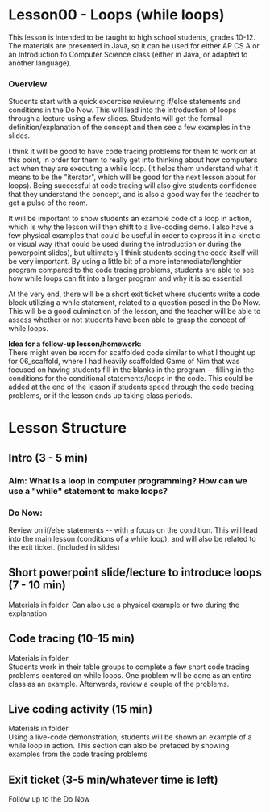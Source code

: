 # Lesson00 - Loops (while loops)
This lesson is intended to be taught to high school students, grades 10-12. The materials are presented in Java, so it can be used for either AP CS A or an Introduction to Computer Science class (either in Java, or adapted to another language). 

### Overview
Students start with a quick excercise reviewing if/else statements and conditions in the Do Now. This will lead into the introduction of loops through a lecture using a few slides. Students will get the formal definition/explanation of the concept and then see a few examples in the slides.

I think it will be good to have code tracing problems for them to work on at this point, in order for them to really get into thinking about how computers act when they are executing a while loop. (It helps them understand what it means to be the "iterator", which will be good for the next lesson about for loops). Being successful at code tracing will also give students confidence that they understand the concept, and is also a good way for the teacher to get a pulse of the room.  

It will be important to show students an example code of a loop in action, which is why the lesson will then shift to a live-coding demo. I also have a few physical examples that could be useful in order to express it in a kinetic or visual way (that could be used during the introduction or during the powerpoint slides), but ultimately I think students seeing the code itself will be very important. By using a little bit of a more intermediate/lenghtier program compared to the code tracing problems, students are able to see how while loops can fit into a larger program and why it is so essential. 

At the very end, there will be a short exit ticket where students write a code block utilizing a while statement, related to a question posed in the Do Now. This will be a good culmination of the lesson, and the teacher will be able to assess whether or not students have been able to grasp the concept of while loops.

**Idea for a follow-up lesson/homework:**   
There might even be room for scaffolded code similar to what I thought up for 06_scaffold, where I had heavily scaffolded Game of Nim that was focused on having students fill in the blanks in the program -- filling in the conditions for the conditional statements/loops in the code. This could be added at the end of the lesson if students speed through the code tracing problems, or if the lesson ends up taking class periods.

# Lesson Structure
## Intro (3 - 5 min)
### Aim: What is a loop in computer programming? How can we use a "while" statement to make loops?  

### Do Now: 

Review on if/else statements -- with a focus on the condition. This will lead into the main lesson (conditions of a while loop), and will also be related to the exit ticket. (included in slides)

## Short powerpoint slide/lecture to introduce loops (7 - 10 min)
Materials in folder. Can also use a physical example or two during the explanation

## Code tracing (10-15 min)
Materials in folder  
Students work in their table groups to complete a few short code tracing problems centered on while loops. One problem will be done as an entire class as an example.
Afterwards, review a couple of the problems.

## Live coding activity (15 min)
Materials in folder  
Using a live-code demonstration, students will be shown an example of a while loop in action. This section can also be prefaced by showing examples from the code tracing problems 

## Exit ticket (3-5 min/whatever time is left)
Follow up to the Do Now
